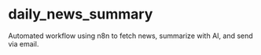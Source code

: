 # daily_news_summary
Automated workflow using n8n to fetch news, summarize with AI, and send via email.
